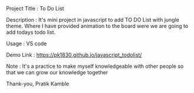 Project Title : To Do List

Description : It's mini project in javascript to add TO DO List with jungle theme. Where I have provided animation to the board were we are going to add todays todo list. 

Usage : VS code

Demo Link : https://pk1830.github.io/javascript_todolist/

Note : It's a practice to make myself knowledgeable with other people so that we can grow our knowledge together

Thank-you,
Pratik Kamble

